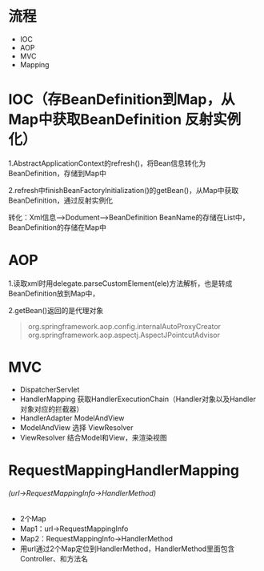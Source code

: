 # 流程
- IOC
- AOP
- MVC
- Mapping

# IOC（存BeanDefinition到Map，从Map中获取BeanDefinition 反射实例化）
1.AbstractApplicationContext的refresh()，将Bean信息转化为BeanDefinition，存储到Map中

2.refresh中finishBeanFactoryInitialization()的getBean()，从Map中获取
BeanDefinition，通过反射实例化

转化：Xml信息-->Dodument-->BeanDefinition
BeanName的存储在List中，BeanDefinition的存储在Map中

# AOP
1.读取xml时用delegate.parseCustomElement(ele)方法解析，也是转成BeanDefinition放到Map中，

2.getBean()返回的是代理对象

>org.springframework.aop.config.internalAutoProxyCreator
org.springframework.aop.aspectj.AspectJPointcutAdvisor


# MVC
- DispatcherServlet
- HandlerMapping 获取HandlerExecutionChain（Handler对象以及Handler对象对应的拦截器）
- HandlerAdapter ModelAndView
- ModelAndView 选择 ViewResolver
- ViewResolver 结合Model和View，来渲染视图






# RequestMappingHandlerMapping 
###### (url->RequestMappingInfo->HandlerMethod)
- 2个Map
- Map1：url->RequestMappingInfo
- Map2：RequestMappingInfo->HandlerMethod
- 用url通过2个Map定位到HandlerMethod，HandlerMethod里面包含Controller、和方法名

